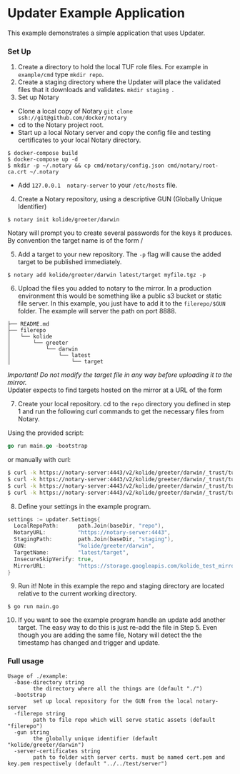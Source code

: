 # Updater Example Application

This example demonstrates a simple application that uses Updater.

### Set Up

1. Create a directory to hold the local TUF role files. For example in `example/cmd`
type `mkdir repo`.
2. Create a staging directory where the Updater will place the validated files
that it downloads and validates. `mkdir staging `.
3. Set up Notary
  - Clone a local copy of Notary ` git clone ssh://git@github.com/docker/notary `
  - cd to the Notary project root.
  - Start up a local Notary server and copy the config file and testing
  certificates to your local Notary directory.
  ```
  $ docker-compose build
  $ docker-compose up -d
  $ mkdir -p ~/.notary && cp cmd/notary/config.json cmd/notary/root-ca.crt ~/.notary
  ```
  - Add `127.0.0.1  notary-server` to your `/etc/hosts` file.

4. Create a Notary repository, using a descriptive GUN (Globally Unique Identifier)
```
$ notary init kolide/greeter/darwin
```
Notary will prompt you to create several passwords for the keys it produces. By convention the target name is of the form <version>/<file>  

5. Add a target to your new repository. The `-p` flag will cause the added
target to be published immediately.
```
$ notary add kolide/greeter/darwin latest/target myfile.tgz -p
```

6. Upload the files you added to notary to the mirror. In a production environment this would be something like a public s3 bucket or static file server. 
In this example, you just have to add it to the `filerepo/$GUN` folder. The example will server the path on port 8888.
```
├── README.md
├── filerepo
│   └── kolide
│       └── greeter
│           └── darwin
│               └── latest
│                   └── target
```

*Important! Do not modify the target file in any way before uploading it to the mirror.*  
Updater expects to find targets hosted on the mirror at a URL of the form

7. Create your local repository.  cd to the `repo` directory you defined in
step 1 and run the following curl commands to get the necessary files from Notary.  

Using the provided script:

  ```Go
  go run main.go -bootstrap
  ```

or manually with curl:

  ``` bash
  $ curl -k https://notary-server:4443/v2/kolide/greeter/darwin/_trust/tuf/root.json > root.json
  $ curl -k https://notary-server:4443/v2/kolide/greeter/darwin/_trust/tuf/snapshot.json > snapshot.json
  $ curl -k https://notary-server:4443/v2/kolide/greeter/darwin/_trust/tuf/timestamp.json > timestamp.json
  $ curl -k https://notary-server:4443/v2/kolide/greeter/darwin/_trust/tuf/targets.json > targets.json
  ```
8. Define your settings in the example program.

  ``` go
  settings := updater.Settings{
    LocalRepoPath:      path.Join(baseDir, "repo"),
    NotaryURL:          "https://notary-server:4443",
    StagingPath:        path.Join(baseDir, "staging"),
    GUN:                "kolide/greeter/darwin",
    TargetName:         "latest/target",
    InsecureSkipVerify: true,
    MirrorURL:          "https://storage.googleapis.com/kolide_test_mirror",
  }
  ```
9. Run it! Note in this example the repo and staging directory are located relative
to the current working directory.
  ```
  $ go run main.go
  ```
10. If you want to see the example program handle an update add another target.  The easy
way to do this is just re-add the file in Step 5. Even though you are adding the same
file, Notary will detect the the timestamp has changed and trigger and update.  


### Full usage

```
Usage of ./example:
  -base-directory string
    	the directory where all the things are (default "./")
  -bootstrap
    	set up local repository for the GUN from the local notary-server
  -filerepo string
    	path to file repo which will serve static assets (default "filerepo")
  -gun string
    	the globally unique identifier (default "kolide/greeter/darwin")
  -server-certificates string
    	path to folder with server certs. must be named cert.pem and key.pem respectively (default "../../test/server")
```
